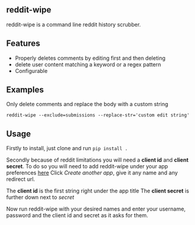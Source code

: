 ## reddit-wipe
reddit-wipe is a command line reddit history scrubber. 

## Features
* Properly deletes comments by editing first and then deleting
* delete user content matching a keyword or a regex pattern
* Configurable

## Examples

Only delete comments and replace the body with a custom string

`reddit-wipe --exclude=submissions --replace-str='custom edit string'`

## Usage
Firstly to install, just clone and run `pip install .`

Secondly because of reddit limitations you will need a **client id** and **client secret**.
To do so you will need to add reddit-wipe under your app preferences [here](https://www.reddit.com/prefs/apps)
Click *Create another app*, give it any name and any redirect url. 

The **client id** is the first string right under the app title
The **client secret** is further down next to *secret*

Now run reddit-wipe with your desired names and enter your username, password and the client id and secret
as it asks for them.

